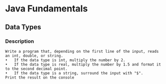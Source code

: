 # Java Fundamentals

## Data Types

### Description
    Write a program that, depending on the first line of the input, reads an int, double, or string. 
    •	If the data type is int, multiply the number by 2. 
    •	If the data type is real, multiply the number by 1.5 and format it to the second decimal point.
    •	If the data type is a string, surround the input with "$".
    Print the result on the console